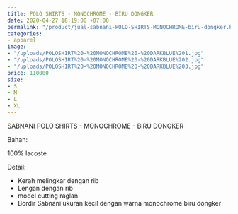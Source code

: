 ```yaml
---
title: POLO SHIRTS - MONOCHROME - BIRU DONGKER
date: 2020-04-27 18:19:00 +07:00
permalink: "/product/jual-sabnani-POLO-SHIRTS-MONOCHROME-biru-dongker.html"
categories:
- apparel
image:
- "/uploads/POLOSHIRT%20-%20MONOCHROME%20-%20DARKBLUE%201.jpg"
- "/uploads/POLOSHIRT%20-%20MONOCHROME%20-%20DARKBLUE%202.jpg"
- "/uploads/POLOSHIRT%20-%20MONOCHROME%20-%20DARKBLUE%203.jpg"
price: 110000
size:
- S
- M
- L
- XL
---
```


SABNANI
POLO SHIRTS - MONOCHROME - BIRU DONGKER

Bahan:

100% lacoste

Detail:

- Kerah melingkar dengan rib
- Lengan dengan rib
- model cutting raglan
- Bordir Sabnani ukuran kecil dengan warna monochrome biru dongker